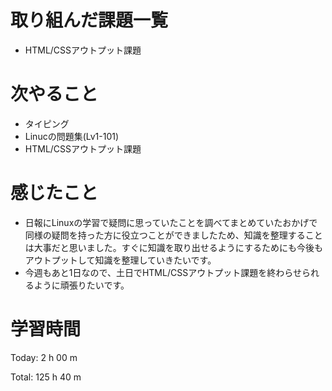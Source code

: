 # 取り組んだ課題一覧
- HTML/CSSアウトプット課題

# 次やること
- タイピング
- Linucの問題集(Lv1-101)
- HTML/CSSアウトプット課題

# 感じたこと
- 日報にLinuxの学習で疑問に思っていたことを調べてまとめていたおかげで同様の疑問を持った方に役立つことができましたため、知識を整理することは大事だと思いました。すぐに知識を取り出せるようにするためにも今後もアウトプットして知識を整理していきたいです。
- 今週もあと1日なので、土日でHTML/CSSアウトプット課題を終わらせられるように頑張りたいです。

# 学習時間
Today: 2 h 00 m

Total: 125 h 40 m

